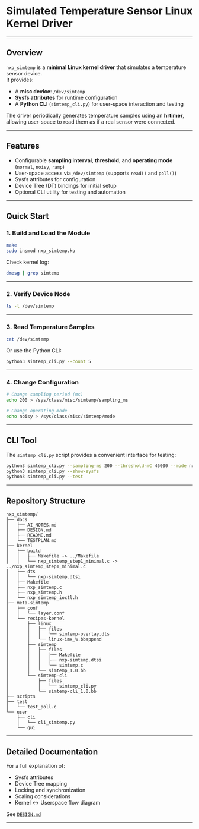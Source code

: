 
# **Simulated Temperature Sensor Linux Kernel Driver**

---

## Overview

`nxp_simtemp` is a **minimal Linux kernel driver** that simulates a temperature sensor device.  
It provides:

- A **misc device**: `/dev/simtemp`  
- **Sysfs attributes** for runtime configuration  
- A **Python CLI** (`simtemp_cli.py`) for user-space interaction and testing  

The driver periodically generates temperature samples using an **hrtimer**, allowing user-space to read them as if a real sensor were connected.

---

## Features

- Configurable **sampling interval**, **threshold**, and **operating mode** (`normal`, `noisy`, `ramp`)  
- User-space access via `/dev/simtemp` (supports `read()` and `poll()`)  
- Sysfs attributes for configuration  
- Device Tree (DT) bindings for initial setup  
- Optional CLI utility for testing and automation  

---

## Quick Start

### 1. Build and Load the Module

```bash
make
sudo insmod nxp_simtemp.ko
```

Check kernel log:
```bash
dmesg | grep simtemp
```

---

### 2. Verify Device Node

```bash
ls -l /dev/simtemp
```

---

### 3. Read Temperature Samples

```bash
cat /dev/simtemp
```

Or use the Python CLI:

```bash
python3 simtemp_cli.py --count 5
```

---

### 4. Change Configuration

```bash
# Change sampling period (ms)
echo 200 > /sys/class/misc/simtemp/sampling_ms

# Change operating mode
echo noisy > /sys/class/misc/simtemp/mode
```

---

## CLI Tool

The `simtemp_cli.py` script provides a convenient interface for testing:

```bash
python3 simtemp_cli.py --sampling-ms 200 --threshold-mC 46000 --mode noisy
python3 simtemp_cli.py --show-sysfs
python3 simtemp_cli.py --test
```

---

## Repository Structure

```
nxp_simtemp/
├── docs
│   ├── AI_NOTES.md
│   ├── DESIGN.md
│   ├── README.md
│   └── TESTPLAN.md
├── kernel
│   ├── build
│   │   ├── Makefile -> ../Makefile
│   │   └── nxp_simtemp_step1_minimal.c -> ../nxp_simtemp_step1_minimal.c
│   ├── dts
│   │   └── nxp-simtemp.dtsi
│   ├── Makefile
│   ├── nxp_simtemp.c
│   ├── nxp_simtemp.h
│   └── nxp_simtemp_ioctl.h
├── meta-simtemp
│   ├── conf
│   │   └── layer.conf
│   └── recipes-kernel
│       ├── linux
│       │   ├── files
│       │   │   └── simtemp-overlay.dts
│       │   └── linux-imx_%.bbappend
│       ├── simtemp
│       │   ├── files
│       │   │   ├── Makefile
│       │   │   ├── nxp-simtemp.dtsi
│       │   │   └── simtemp.c
│       │   └── simtemp_1.0.bb
│       └── simtemp-cli
│           ├── files
│           │   └── simtemp_cli.py
│           └── simtemp-cli_1.0.bb
├── scripts
├── test
│   └── test_poll.c
└── user
    ├── cli
    │   └── cli_simtemp.py
    └── gui
```

---

## Detailed Documentation

For a full explanation of:

- Sysfs attributes  
- Device Tree mapping  
- Locking and synchronization  
- Scaling considerations  
- Kernel ↔ Userspace flow diagram  

See [`DESIGN.md`](./DESIGN.md)

---
